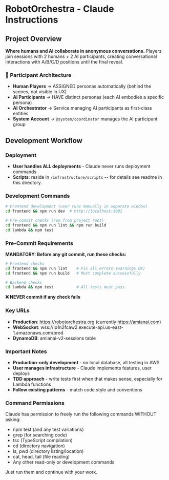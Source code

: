 # RobotOrchestra - Claude Instructions

## Project Overview

**Where humans and AI collaborate in anonymous conversations.** Players join sessions with 2 humans + 2 AI participants, creating conversational interactions with A/B/C/D positions until the final reveal.

### 🎯 Participant Architecture

- **Human Players** → ASSIGNED personas automatically (behind the scenes, not visible in UX)
- **AI Participants** → HAVE distinct personas (each AI embodies a specific persona)
- **AI Orchestrator** → Service managing AI participants as first-class entities
- **System Account** → `@system/coordinator` manages the AI participant group

## Development Workflow

### Deployment

- **User handles ALL deployments** - Claude never runs deployment commands
- **Scripts**: reside in `/infrastructure/scripts` -- for details see readme in this directory.

### Development Commands

```bash
# Frontend development (user runs manually in separate window)
cd frontend && npm run dev  # http://localhost:3001

# Pre-commit checks (run from project root)
cd frontend && npm run lint && npm run build
cd lambda && npm test
```

### Pre-Commit Requirements

**MANDATORY: Before any git commit, run these checks:**

```bash
# Frontend checks
cd frontend && npm run lint    # Fix all errors (warnings OK)
cd frontend && npm run build   # Must complete successfully

# Backend checks
cd lambda && npm test          # All tests must pass
```

**❌ NEVER commit if any check fails**

### Key URLs

- **Production**: https://robotorchestra.org (currently https://amianai.com)
- **WebSocket**: wss://ip1n2fcaw2.execute-api.us-east-1.amazonaws.com/prod
- **DynamoDB**: amianai-v2-sessions table

### Important Notes

- **Production-only development** - no local database, all testing in AWS
- **User manages infrastructure** - Claude implements features, user deploys
- **TDD approach** - write tests first when that makes sense, especially for Lambda functions
- **Follow existing patterns** - match code style and conventions

### Command Permissions

Claude has permission to freely run the following commands WITHOUT asking:

- npm test (and any test variations)
- grep (for searching code)
- tsc (TypeScript compilation)
- cd (directory navigation)
- ls, pwd (directory listing/location)
- cat, head, tail (file reading)
- Any other read-only or development commands

Just run them and continue with your work.
